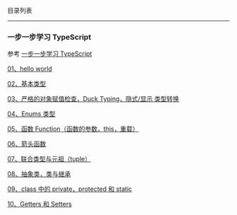 目录列表

----

### 一步一步学习 TypeScript

参考 [一步一步学习 TypeScript](http://blog.csdn.net/wq_static/article/category/6010971)

[01、hello world](https://github.com/hanekaoru/WebLearningNotes/blob/master/typeScript/note/一步一步学习TypeScript/01.md)

[02、基本类型](https://github.com/hanekaoru/WebLearningNotes/blob/master/typeScript/note/一步一步学习TypeScript/02.md)

[03、严格的对象赋值检查，Duck Typing，隐式/显示 类型转换](https://github.com/hanekaoru/WebLearningNotes/blob/master/typeScript/note/一步一步学习TypeScript/03.md)

[04、Enums 类型](https://github.com/hanekaoru/WebLearningNotes/blob/master/typeScript/note/一步一步学习TypeScript/04.md)

[05、函数 Function（函数的参数，this，重载）](https://github.com/hanekaoru/WebLearningNotes/blob/master/typeScript/note/一步一步学习TypeScript/05.md)

[06、箭头函数](https://github.com/hanekaoru/WebLearningNotes/blob/master/typeScript/note/一步一步学习TypeScript/06.md)

[07、联合类型与元祖（tuple）](https://github.com/hanekaoru/WebLearningNotes/blob/master/typeScript/note/一步一步学习TypeScript/07.md)

[08、抽象类，类与继承](https://github.com/hanekaoru/WebLearningNotes/blob/master/typeScript/note/一步一步学习TypeScript/08.md)

[09、class 中的 private，protected 和 static](https://github.com/hanekaoru/WebLearningNotes/blob/master/typeScript/note/一步一步学习TypeScript/09.md)

[10、Getters 和 Setters](https://github.com/hanekaoru/WebLearningNotes/blob/master/typeScript/note/一步一步学习TypeScript/10.md)

